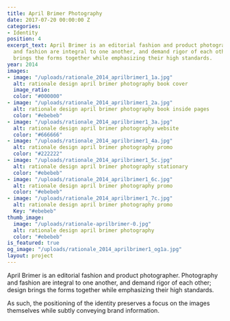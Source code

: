 ```yaml
---
title: April Brimer Photography
date: 2017-07-20 00:00:00 Z
categories:
- Identity
position: 4
excerpt_text: April Brimer is an editorial fashion and product photographer. Photography
  and fashion are integral to one another, and demand rigor of each other; design
  brings the forms together while emphasizing their high standards.
year: 2014
images:
- image: "/uploads/rationale_2014_aprilbrimer1_1a.jpg"
  alt: rationale design april brimer photography book cover
  image_ratio: 
  color: "#000000"
- image: "/uploads/rationale_2014_aprilbrimer1_2a.jpg"
  alt: rationale design april brimer photography book inside pages
  color: "#ebebeb"
- image: "/uploads/rationale_2014_aprilbrimer1_3a.jpg"
  alt: rationale design april brimer photography website
  color: "#666666"
- image: "/uploads/rationale_2014_aprilbrimer1_4a.jpg"
  alt: rationale design april brimer photography promo
  color: "#222222"
- image: "/uploads/rationale_2014_aprilbrimer1_5c.jpg"
  alt: rationale design april brimer photography stationary
  color: "#ebebeb"
- image: "/uploads/rationale_2014_aprilbrimer1_6c.jpg"
  alt: rationale design april brimer photography promo
  color: "#ebebeb"
- image: "/uploads/rationale_2014_aprilbrimer1_7c.jpg"
  alt: rationale design april brimer photography promo
  Key: "#ebebeb"
thumb_image:
  image: "/uploads/rationale-aprilbrimer-0.jpg"
  alt: rationale design april brimer photography
  color: "#ebebeb"
is_featured: true
og_image: "/uploads/rationale_2014_aprilbrimer1_og1a.jpg"
layout: project
---
```


April Brimer is an editorial fashion and product photographer. Photography and fashion are integral to one another, and demand rigor of each other; design brings the forms together while emphasizing their high standards.

As such, the positioning of the identity preserves a focus on the images themselves while subtly conveying brand information.